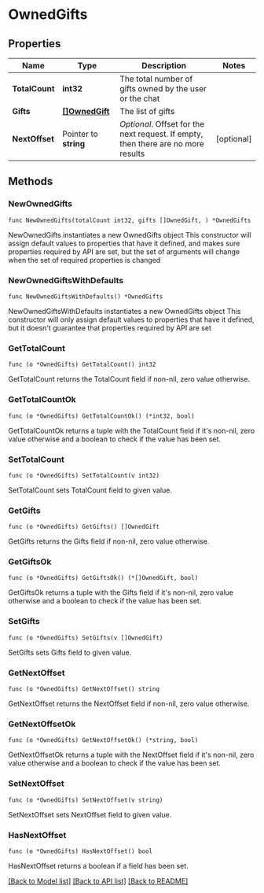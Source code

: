 # OwnedGifts

## Properties

Name | Type | Description | Notes
------------ | ------------- | ------------- | -------------
**TotalCount** | **int32** | The total number of gifts owned by the user or the chat | 
**Gifts** | [**[]OwnedGift**](OwnedGift.md) | The list of gifts | 
**NextOffset** | Pointer to **string** | *Optional*. Offset for the next request. If empty, then there are no more results | [optional] 

## Methods

### NewOwnedGifts

`func NewOwnedGifts(totalCount int32, gifts []OwnedGift, ) *OwnedGifts`

NewOwnedGifts instantiates a new OwnedGifts object
This constructor will assign default values to properties that have it defined,
and makes sure properties required by API are set, but the set of arguments
will change when the set of required properties is changed

### NewOwnedGiftsWithDefaults

`func NewOwnedGiftsWithDefaults() *OwnedGifts`

NewOwnedGiftsWithDefaults instantiates a new OwnedGifts object
This constructor will only assign default values to properties that have it defined,
but it doesn't guarantee that properties required by API are set

### GetTotalCount

`func (o *OwnedGifts) GetTotalCount() int32`

GetTotalCount returns the TotalCount field if non-nil, zero value otherwise.

### GetTotalCountOk

`func (o *OwnedGifts) GetTotalCountOk() (*int32, bool)`

GetTotalCountOk returns a tuple with the TotalCount field if it's non-nil, zero value otherwise
and a boolean to check if the value has been set.

### SetTotalCount

`func (o *OwnedGifts) SetTotalCount(v int32)`

SetTotalCount sets TotalCount field to given value.


### GetGifts

`func (o *OwnedGifts) GetGifts() []OwnedGift`

GetGifts returns the Gifts field if non-nil, zero value otherwise.

### GetGiftsOk

`func (o *OwnedGifts) GetGiftsOk() (*[]OwnedGift, bool)`

GetGiftsOk returns a tuple with the Gifts field if it's non-nil, zero value otherwise
and a boolean to check if the value has been set.

### SetGifts

`func (o *OwnedGifts) SetGifts(v []OwnedGift)`

SetGifts sets Gifts field to given value.


### GetNextOffset

`func (o *OwnedGifts) GetNextOffset() string`

GetNextOffset returns the NextOffset field if non-nil, zero value otherwise.

### GetNextOffsetOk

`func (o *OwnedGifts) GetNextOffsetOk() (*string, bool)`

GetNextOffsetOk returns a tuple with the NextOffset field if it's non-nil, zero value otherwise
and a boolean to check if the value has been set.

### SetNextOffset

`func (o *OwnedGifts) SetNextOffset(v string)`

SetNextOffset sets NextOffset field to given value.

### HasNextOffset

`func (o *OwnedGifts) HasNextOffset() bool`

HasNextOffset returns a boolean if a field has been set.


[[Back to Model list]](../README.md#documentation-for-models) [[Back to API list]](../README.md#documentation-for-api-endpoints) [[Back to README]](../README.md)


